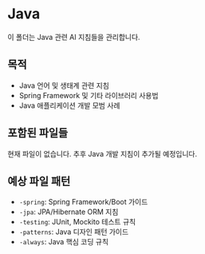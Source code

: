 # Java

이 폴더는 Java 관련 AI 지침들을 관리합니다.

## 목적
- Java 언어 및 생태계 관련 지침
- Spring Framework 및 기타 라이브러리 사용법
- Java 애플리케이션 개발 모범 사례

## 포함된 파일들
현재 파일이 없습니다. 추후 Java 개발 지침이 추가될 예정입니다.

## 예상 파일 패턴
- `-spring`: Spring Framework/Boot 가이드
- `-jpa`: JPA/Hibernate ORM 지침
- `-testing`: JUnit, Mockito 테스트 규칙
- `-patterns`: Java 디자인 패턴 가이드
- `-always`: Java 핵심 코딩 규칙